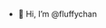 - 👋 Hi, I’m @fluffychan


<!---
fluffychan/fluffychan is a ✨ special ✨ repository because its `README.md` (this file) appears on your GitHub profile.
You can click the Preview link to take a look at your changes.
--->
